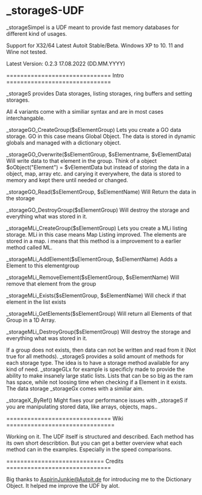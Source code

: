 # _storageS-UDF
_storageSimpel is a UDF meant to provide fast memory databases for different kind of usages.

Support for X32/64 Latest Autoit Stable/Beta. Windows XP to 10. 11 and Wine not tested.

Latest Version: 0.2.3 17.08.2022 (DD.MM.YYYY)

============================== Intro ==============================

_storageS provides Data storages, listing storages, ring buffers and setting storages.

All 4 variants come with a similiar syntax and are in most cases interchangable.

_storageGO_CreateGroup($sElementGroup)
Lets you create a GO data storage. GO in this case means Global Object. The data is stored in dynamic globals and managed with a dictionary object.

_storageGO_Overwrite($sElementGroup, $sElementname, $vElementData)
Will write data to that element in the group. Think of a object
$oObject("Element") = $vElementData
but instead of storing the data in a object, map, array etc. and carying it everywhere, the data is stored to memory and kept there until needed or changed.

_storageGO_Read($sElementGroup, $sElementName)
Will Return the data in the storage

_storageGO_DestroyGroup($sElementGroup)
Will destroy the storage and everything what was stored in it.


_storageMLi_CreateGroup($sElementGroup)
Lets you create a MLi listing storage. MLi in this case means Map Listing improved. The elements are stored in a map. i means that this method is a improvement to a earlier method called ML.

_storageMLi_AddElement($sElementGroup, $sElementName)
Adds a Element to this elementgroup

_storageMLi_RemoveElement($sElementGroup, $sElementName)
Will remove that element from the group

_storageMLi_Exists($sElementGroup, $sElementName)
Will check if that element in the list exists

_storageMLi_GetElements($sElementGroup)
Will return all Elements of that Group in a 1D Array.

_storageMLi_DestroyGroup($sElementGroup)
Will destroy the storage and everything what was stored in it.



If a group does not exists, then data can not be written and read from it (Not true for all methods). _storageS provides a solid amount of methods for each storage type. The idea is to have a storage method available for any kind of need. _storageGLx for example is specificly made to provide the ability to make insanely large static lists. Lists that can be so big as the ram has space, while not loosing time when checking if a Element in it exists. The data storage _storageGx comes with a similiar aim.

_storageX_ByRef()
Might fixes your performance issues with _storageS if you are manipulating stored data, like arrays, objects, maps..


============================== Wiki ===============================

Working on it. The UDF itself is structured and described. Each method has its own short describtion.
But you can get a better overview what each method can in the examples. Especially in the speed comparisons.


============================ Credits ==============================

Big thanks to AspirinJunkie@Autoit.de for introducing me to the Dictionary Object. It helped me improve the UDF by alot.
